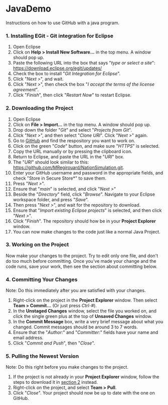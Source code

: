 # JavaDemo

Instructions on how to use GitHub with a java program.

### 1. Installing EGit - Git integration for Eclipse
1. Open Eclipse
2. Click on **Help > Install New Software...** in the top menu. A window should pop up.
3. Paste the following URL into the box that says "*type or select a site*": https://download.eclipse.org/egit/updates/
4. Check the box to install "*Git Integration for Eclipse*".
5. Click "*Next >*", and wait.
6. Click "*Next >*", then check the box "*I accept the terms of the license agreement*".
7. Click "*Finish*", then click "*Restart Now*" to restart Eclipse.

### 2. Downloading the Project
1. Open Eclipse
2. Click on **File > Import...** in the top menu. A window should pop up.
3. Drop down the folder "*Git*" and select "*Projects from Git*".
4. Click "*Next >*", and then select "*Clone URI*". Click "*Next >*" again.
5. Go to [GitHub](https://github.com) and find the respository you want to work on.
6. Click on the green "*Code*" button, and make sure "*HTTPS*" is selected.
7. Copy the URL manually or by pressing the clipboard icon.
8. Return to Eclipse, and paste the URL in the "*URI*" box.
9. The "*URI*" should look similar to this: https://github.com/MRegirouard/NationSimulation.git.
10. Enter your GitHub username and password in the appropriate fields, and check "Store in Secure Store*" to save them.
11. Press "*Next >*".
12. Ensure that "*main*" is selected, and click "*Next >*"
12. Beside the "*Directory*" field, click "*Browse*". Navigate to your Eclipse workspace folder, and press "*Save*".
13. Then press "*Next >*", and wait for the repository to download.
14. Ensure that "*Import existing Eclipse projects*" is selected, and then click "*Next >*".
15. Click "*Finish*". The repository should how be in your **Project Explorer** window.
16. You can now make changes to the code just like a normal Java Project.

### 3. Working on the Project
Now make your changes to the project. Try to edit only one file, and don't do too much before committing. Once you've made your change and the code runs, save your work, then see the section about committing below.


### 4. Committing Your Changes
Note: Do this immediately after you are satisfied with your changes.
1. Right-click on the project in the **Project Explorer** window. Then select **Team > Commit...** (Or just press *Ctrl-#*).
2. In the **Unstaged Changes** window, select the file you worked on, and click the single green plus at the top of **Unsaved Changes** window.
3. In the **Commit Message** box, write a very brief message about what you changed. Commit messages should be around 3 to 7 words.
4. Ensure that the "*Author:*" and "*Committer:*" fields have your name and email address.
5. Click "*Commit and Push*", then "*Close*".

### 5. Pulling the Newest Version
Note: Do this right before you make changes to the project.
1. If the project is not already in your **Project Explorer** window, follow the steps to download it in [section 2](#2-downloading-the-project) instead.
2. Right-click on the project, and select **Team > Pull**.
3. Click "*Close*". Your project should now be up to date with the one on GitHub.
